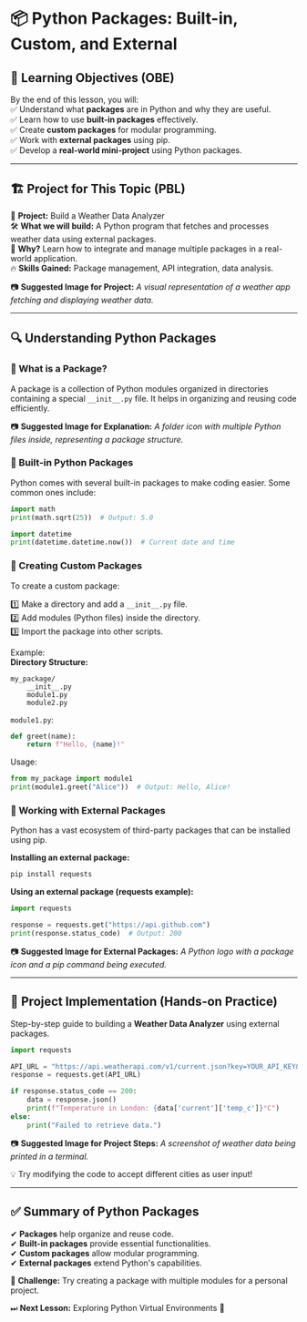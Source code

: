 # 📦 Python Packages: Built-in, Custom, and External

## 🎯 Learning Objectives (OBE)  
By the end of this lesson, you will:  
✅ Understand what **packages** are in Python and why they are useful.  
✅ Learn how to use **built-in packages** effectively.  
✅ Create **custom packages** for modular programming.  
✅ Work with **external packages** using pip.  
✅ Develop a **real-world mini-project** using Python packages.  

---

## 🏗 Project for This Topic (PBL)  
📌 **Project:** Build a Weather Data Analyzer  
🛠 **What we will build:** A Python program that fetches and processes weather data using external packages.  
📌 **Why?** Learn how to integrate and manage multiple packages in a real-world application.  
🔥 **Skills Gained:** Package management, API integration, data analysis.  

📷 **Suggested Image for Project:** *A visual representation of a weather app fetching and displaying weather data.*  

---

## 🔍 Understanding Python Packages

### 🧐 What is a Package?  
A package is a collection of Python modules organized in directories containing a special `__init__.py` file. It helps in organizing and reusing code efficiently.

📷 **Suggested Image for Explanation:** *A folder icon with multiple Python files inside, representing a package structure.*  

### 📌 Built-in Python Packages  
Python comes with several built-in packages to make coding easier. Some common ones include:

```python
import math
print(math.sqrt(25))  # Output: 5.0

import datetime
print(datetime.datetime.now())  # Current date and time
```

### 📌 Creating Custom Packages  
To create a custom package:  

1️⃣ Make a directory and add a `__init__.py` file.  
2️⃣ Add modules (Python files) inside the directory.  
3️⃣ Import the package into other scripts.  

Example:  
**Directory Structure:**  
```
my_package/
    __init__.py
    module1.py
    module2.py
```

`module1.py`:  
```python
def greet(name):
    return f"Hello, {name}!"
```

Usage:  
```python
from my_package import module1
print(module1.greet("Alice"))  # Output: Hello, Alice!
```

### 📌 Working with External Packages  
Python has a vast ecosystem of third-party packages that can be installed using pip.

**Installing an external package:**  
```bash
pip install requests
```

**Using an external package (requests example):**  
```python
import requests

response = requests.get("https://api.github.com")
print(response.status_code)  # Output: 200
```

📷 **Suggested Image for External Packages:** *A Python logo with a package icon and a pip command being executed.*  

---

## 🚀 Project Implementation (Hands-on Practice)  
Step-by-step guide to building a **Weather Data Analyzer** using external packages.  
```python
import requests

API_URL = "https://api.weatherapi.com/v1/current.json?key=YOUR_API_KEY&q=London"
response = requests.get(API_URL)

if response.status_code == 200:
    data = response.json()
    print(f"Temperature in London: {data['current']['temp_c']}°C")
else:
    print("Failed to retrieve data.")
```

📷 **Suggested Image for Project Steps:** *A screenshot of weather data being printed in a terminal.*  

💡 Try modifying the code to accept different cities as user input!  

---

## ✅ Summary of Python Packages  
✔ **Packages** help organize and reuse code.  
✔ **Built-in packages** provide essential functionalities.  
✔ **Custom packages** allow modular programming.  
✔ **External packages** extend Python's capabilities.  

🎯 **Challenge:** Try creating a package with multiple modules for a personal project.  

⏭ **Next Lesson:** Exploring Python Virtual Environments 🚀  
